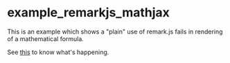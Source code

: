 # example_remarkjs_mathjax

This is an example which shows a "plain" use of remark.js fails in rendering of a mathematical formula.

See [this](http://hamukazu.github.io/example_remarkjs_mathjax) to know what's happening.
